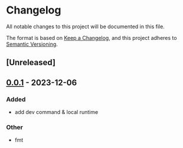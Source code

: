 # Changelog
All notable changes to this project will be documented in this file.

The format is based on [Keep a Changelog](https://keepachangelog.com/en/1.0.0/),
and this project adheres to [Semantic Versioning](https://semver.org/spec/v2.0.0.html).

## [Unreleased]

## [0.0.1](https://github.com/swarmd-io/swarmd/releases/tag/swarmd_local_runtime-v0.0.1) - 2023-12-06

### Added
- add dev command & local runtime

### Other
- fmt
